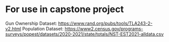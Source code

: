 # For use in capstone project
Gun Ownership Dataset:
https://www.rand.org/pubs/tools/TLA243-2-v2.html
Population Dataset: 
https://www2.census.gov/programs-surveys/popest/datasets/2020-2021/state/totals/NST-EST2021-alldata.csv
